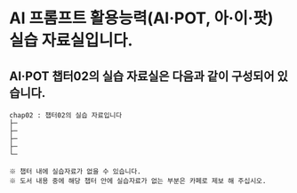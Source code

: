 # AI 프롬프트 활용능력(AI·POT, 아·이·팟) 실습 자료실입니다.
## AI·POT 챕터02의 실습 자료실은 다음과 같이 구성되어 있습니다.

```
chap02 : 챕터02의 실습 자료입니다
├─
├─
├─
├─
└─

※ 챕터 내에 실습자료가 없을 수 있습니다.
※ 도서 내용 중에 해당 챕터 안에 실습자료가 없는 부분은 카페로 제보 해 주십시오.
```